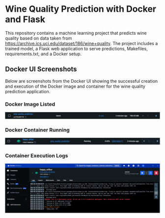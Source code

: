 
# Wine Quality Prediction with Docker and Flask

This repository contains a machine learning project that predicts wine quality based on data taken from https://archive.ics.uci.edu/dataset/186/wine+quality. The project includes a trained model, a Flask web application to serve predictions, Makefiles, requirements.txt, and a Docker setup.

## Docker UI Screenshots

Below are screenshots from the Docker UI showing the successful creation and execution of the Docker image and container for the wine quality prediction application.

### Docker Image Listed

![Docker Image Listed](images/DockerImage.png)

### Docker Container Running

![Docker Container Running](images/DockerContainer.png)

### Container Execution Logs

![Container Execution Logs](images/Execution.png)
